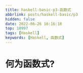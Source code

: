 ```yaml
---
title: haskell-basic-p3-函数式
abbrlink: posts/haskell-basic/p3
hidden: false
date: 2022-06-26 16:16:10
top: 10997
tags: [Haskell]
keywords: [Haskell, 函数式]
---
```

# 何为函数式?